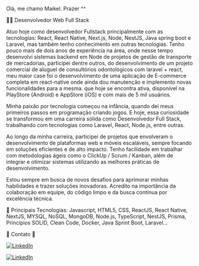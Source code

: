 Olá, me chamo Maikel. Prazer ^^

👨‍💻 Desenvolvedor Web Full Stack

Atuo hoje como desenvolvedor Fullstack principalmente com as tecnologias: React, React Native, Next.js, Node, NestJS, Java spring boot e Laravel, mas também tenho conhecimento em outras tecnologias. Tenho pouco mais de dois anos de experiência na área, onde nesse tempo desenvolvi sistemas backend em Node de projetos de gestão de transporte de mercadorias, participei dentre outros, do desenvolvimento de um projeto comercial de aluguel de consultórios odontológicos com laravel + react, meu maior case foi o desenvolvimento de uma aplicação de E-commerce completa em react-native onde ainda dou manutenção e implemento novas funcionalidades para a mesma. que hoje se encontra ativa, disponível na PlayStore (Android) e AppStore (iOS) e com mais de 5 mil usuários.

Minha paixão por tecnologia começou na infância, quando dei meus primeiros passos em programação criando jogos. E hoje, essa curiosidade se transformou em uma carreira sólida como Desenvolvedor Full Stack, trabalhando com tecnologias como Laravel, React, Node.js, entre outras.

Ao longo da minha carreira, participei de projetos que envolveram o desenvolvimento de plataformas web e móveis escaláveis, sempre focando em soluções eficientes e de alto impacto. Tenho facilidade em trabalhar com metodologias ágeis como o ClickUp / Scrum / Kanban, além de integrar e otimizar sistemas utilizando as melhores práticas de desenvolvimento.

Estou sempre em busca de novos desafios para aprimorar minhas habilidades e trazer soluções inovadoras. Acredito na importância da colaboração em equipe, do código limpo e da busca contínua por excelência técnica.


🌱 Principais Tecnologias: Javascript, HTML5, CSS, ReactJS, React Native, NextJS, MYSQL, NoSQL, MongoDB, Node.js, TypeScript, NestJS, Prisma, Princípios SOLID, Clean Code, Docker, Java Sprint Boot, Laravel...

📩 Contato 📩

<a href="https://www.linkedin.com/in/maikelmy/"><img alt="LinkedIn" src="https://img.shields.io/badge/LinkedIn-0077B5?style=for-the-badge&logo=linkedin&logoColor=white" /></a>

<a href="mailto:maikelmysilvestre@gmail.com"><img alt="LinkedIn" src="https://img.shields.io/badge/Gmail-D14836?style=for-the-badge&logo=gmail&logoColor=white" /></a>
